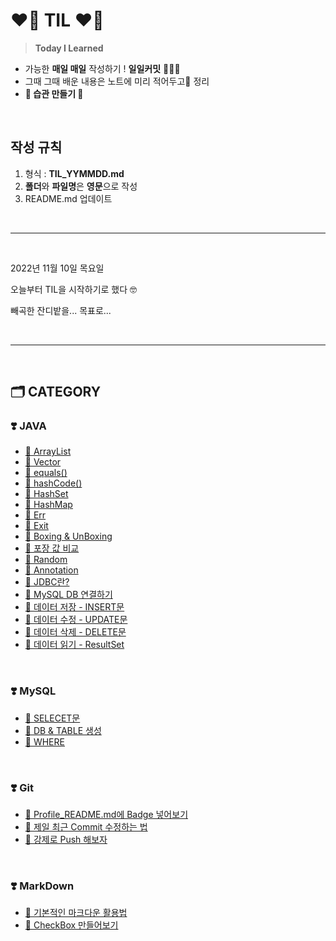 <!-- TIL Start -->

# **❤️‍🔥 TIL ❤️‍🔥**

> **Today I Learned**

- 가능한 **매일 매일** 작성하기 !  **일일커밋** 👩🏻‍💻
- 그때 그때 배운 내용은 노트에 미리 적어두고📝 정리
- **🌟 습관 만들기 🌟**

<br><!-- 단락 구분을 위한 코드 -->

## **작성 규칙**

1. 형식 : **TIL_YYMMDD.md**
2. **폴더**와 **파일명**은 **영문**으로 작성
3. README.md 업데이트

<br>

---
<br>

2022년 11월 10일 목요일 <p>
오늘부터 TIL을 시작하기로 했다 🤓 <p>
빼곡한 잔디밭을... 목표로... <p>

<br>

---
<br>

## **🗂️ CATEGORY**

### ❣️ **JAVA**

- [🔗 ArrayList](https://github.com/NOSTALJIAN/TIL/blob/master/TIL_221115.md#-arraylist)
- [🔗 Vector](https://github.com/NOSTALJIAN/TIL/blob/master/TIL_221115.md#-vector)
- [🔗 equals()](https://github.com/NOSTALJIAN/TIL/blob/master/TIL_221114.md#-%EA%B0%9D%EC%B2%B4-%EB%8F%99%EB%93%B1-%EB%B9%84%EA%B5%90)
- [🔗 hashCode()](https://github.com/NOSTALJIAN/TIL/blob/master/TIL_221114.md#-%EA%B0%9D%EC%B2%B4-%EB%8F%99%EB%93%B1-%EB%B9%84%EA%B5%90)
- [🔗 HashSet](https://github.com/NOSTALJIAN/TIL/blob/master/TIL_221114.md#-hashset)
- [🔗 HashMap](https://github.com/NOSTALJIAN/TIL/blob/master/TIL_221114.md#-hashmap)
- [🔗 Err](https://github.com/NOSTALJIAN/TIL/blob/master/TIL_221114.md#-error-%EC%BD%98%EC%86%94-%EC%B6%9C%EB%A0%A5)
- [🔗 Exit](https://github.com/NOSTALJIAN/TIL/blob/master/TIL_221114.md#-%ED%94%84%EB%A1%9C%EC%84%B8%EC%8A%A4-%EC%A2%85%EB%A3%8C)
- [🔗 Boxing & UnBoxing](https://github.com/NOSTALJIAN/TIL/blob/master/TIL_221114.md#-%EB%B0%95%EC%8B%B1%EA%B3%BC-%EC%96%B8%EB%B0%95%EC%8B%B1)
- [🔗 포장 값 비교](https://github.com/NOSTALJIAN/TIL/blob/master/TIL_221114.md#-%ED%8F%AC%EC%9E%A5-%EA%B0%92-%EB%B9%84%EA%B5%90)
- [🔗 Random](https://github.com/NOSTALJIAN/TIL/blob/master/TIL_221114.md#-random)
- [🔗 Annotation](https://github.com/NOSTALJIAN/TIL/blob/master/TIL_221114.md#-annotation)
- [🔗 JDBC란?](https://github.com/NOSTALJIAN/TIL/blob/master/TIL_221118.md#-jdbc)
- [🔗 MySQL DB 연결하기](https://github.com/NOSTALJIAN/TIL/blob/master/TIL_221118.md#-db-%EC%97%B0%EA%B2%B0)
- [🔗 데이터 저장 - INSERT문](https://github.com/NOSTALJIAN/TIL/blob/master/TIL_221118.md#-%EB%8D%B0%EC%9D%B4%ED%84%B0-%EC%A0%80%EC%9E%A5)
- [🔗 데이터 수정 - UPDATE문](https://github.com/NOSTALJIAN/TIL/blob/master/TIL_221118.md#-%EB%8D%B0%EC%9D%B4%ED%84%B0-%EC%88%98%EC%A0%95)
- [🔗 데이터 삭제 - DELETE문](https://github.com/NOSTALJIAN/TIL/blob/master/TIL_221118.md#-%EB%8D%B0%EC%9D%B4%ED%84%B0-%EC%82%AD%EC%A0%9C)
- [🔗 데이터 읽기 - ResultSet](https://github.com/NOSTALJIAN/TIL/blob/master/TIL_221118.md#-%EB%8D%B0%EC%9D%B4%ED%84%B0-%EC%9D%BD%EA%B8%B0)

<br>

### ❣️ **MySQL**
- [🔗 SELECET문](https://github.com/NOSTALJIAN/JAVA/blob/897ca8d4e5f2126a5e59b7cb83520eb464be12d4/Jian/MySQL/221116_select.sql)
- [🔗 DB & TABLE 생성](https://github.com/NOSTALJIAN/JAVA/blob/67221e5b6ef179ecafffa97fbc3fba959f024c5d/Jian/MySQL/PRACTICE_DB.sql)
- [🔗 WHERE](https://github.com/NOSTALJIAN/JAVA/blob/897ca8d4e5f2126a5e59b7cb83520eb464be12d4/Jian/MySQL/221116_where.sql)

<br>

### ❣️ **Git**

- [🔗 Profile_README.md에 Badge 넣어보기](https://github.com/NOSTALJIAN/TIL/blob/8295fc7ecf350afb171bd2c976ee746acffc897e/TIL_221111.md#badge)
- [🔗 제일 최근 Commit 수정하는 법](https://github.com/NOSTALJIAN/TIL/blob/master/TIL_221112.md#-git-commit---amend--m-%EC%88%98%EC%A0%95%ED%95%A0-%EB%82%B4%EC%9A%A9-)
- [🔗 강제로 Push 해보자](https://github.com/NOSTALJIAN/TIL/blob/master/TIL_221112.md#-git-push-origin-master---force-)

<br>

### ❣️ **MarkDown**

- [🔗 기본적인 마크다운 활용법](https://github.com/NOSTALJIAN/TIL/blob/master/TIL_221112.md#-%EA%B8%B0%EB%B3%B8%EC%A0%81%EC%9D%B8-%EB%A7%88%ED%81%AC%EB%8B%A4%EC%9A%B4-%ED%99%9C%EC%9A%A9%EB%B2%95-)
- [🔗 CheckBox 만들어보기](https://github.com/NOSTALJIAN/TIL/blob/master/TIL_221111.md#task-list)

<!--end-->
